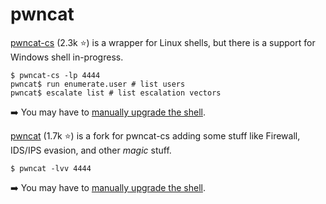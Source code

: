 # pwncat

<div class="row row-cols-lg-2"><div>

[pwncat-cs](https://github.com/calebstewart/pwncat) (2.3k ⭐) is a wrapper for Linux shells, but there is a support for Windows shell in-progress.

```shell!
$ pwncat-cs -lp 4444
pwncat$ run enumerate.user # list users
pwncat$ escalate list # list escalation vectors
```

➡️ You may have to [manually upgrade the shell](manual.md).
</div><div>

[pwncat](https://github.com/cytopia/pwncat) (1.7k ⭐) is a fork for pwncat-cs adding some stuff like Firewall, IDS/IPS evasion, and other *magic* stuff.

```shell!
$ pwncat -lvv 4444
```

➡️ You may have to [manually upgrade the shell](manual.md).
</div></div>